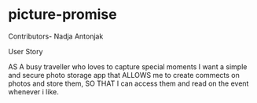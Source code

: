 # picture-promise

Contributors-
Nadja Antonjak

User Story

AS A busy traveller who loves to capture special moments
I want a simple and secure photo storage app that ALLOWS me to create commects on photos and store them,
SO THAT I can access them and read on the event whenever i like.
